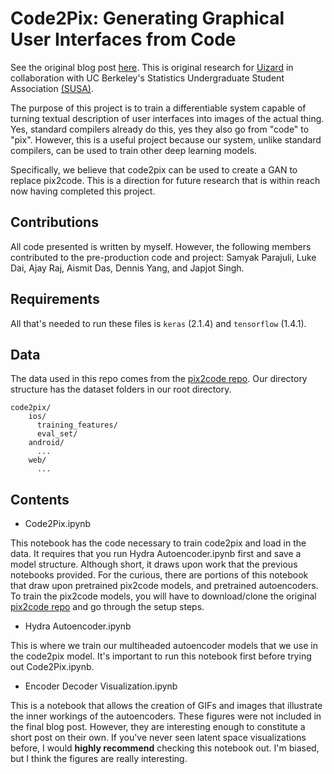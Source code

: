 # Code2Pix: Generating Graphical User Interfaces from Code 

See the original blog post [here](https://medium.com/@ngundotra/code2pix-deep-learning-compiler-for-graphical-user-interfaces-1256c346950b). This is original research for [Uizard](https:/uizard.io) in collaboration with UC Berkeley's Statistics Undergraduate Student Association [(SUSA)](https://github.com/SUSA-org).

The purpose of this project is to train a differentiable system capable of turning textual description of user interfaces into images of the actual thing. Yes, standard compilers already do this, yes they also go from "code" to "pix". However, this is a useful project because our system, unlike standard compilers, can be used to train other deep learning models. 

Specifically, we believe that code2pix can be used to create a GAN to replace pix2code. This is a  direction for future research that is within reach now having completed this project.

## Contributions

All code presented is written by myself. However, the following members contributed to the pre-production code and project: Samyak Parajuli, Luke Dai, Ajay Raj, Aismit Das, Dennis Yang, and Japjot Singh. 

## Requirements

All that's needed to run these files is `keras` (2.1.4) and `tensorflow` (1.4.1).

## Data

The data used in this repo comes from the [pix2code repo](https://github.com/tonybeltramelli/pix2code). Our directory structure has the dataset folders in our root directory.

```
code2pix/
	ios/
	  training_features/
	  eval_set/
	android/
	  ...
	web/
	  ...
```

## Contents

* Code2Pix.ipynb

This notebook has the code necessary to train code2pix and load in the data. It requires that you run Hydra Autoencoder.ipynb first and save a model structure. Although short, it draws upon work that the previous notebooks provided. For the curious, there are portions of this notebook that draw upon pretrained pix2code models, and pretrained autoencoders. To train the pix2code models, you will have to download/clone the original [pix2code repo](https://github.com/tonybeltramelli/pix2code) and go through the setup steps. 

* Hydra Autoencoder.ipynb

This is where we train our multiheaded autoencoder models that we use in the code2pix model. It's important to run this notebook first before trying out Code2Pix.ipynb.

* Encoder Decoder Visualization.ipynb

This is a notebook that allows the creation of GIFs and images that illustrate the inner workings of the autoencoders. These figures were not included in the final blog post. However, they are interesting enough to constitute a short post on their own. If you've never seen latent space visualizations before, I would **highly recommend** checking this notebook out. I'm biased, but I think the figures are really interesting.
